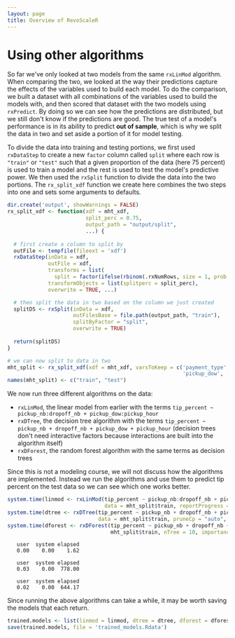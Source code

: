 ```yaml
---
layout: page
title: Overview of RevoScaleR
---
```

# Using other algorithms

So far we've only looked at two models from the same `rxLinMod` algorithm. When comparing the two, we looked at the way their predictions capture the effects of the variables used to build each model. To do the comparison, we built a dataset with all combinations of the variables used to build the models with, and then scored that dataset with the two models using `rxPredict`. By doing so we can see how the predictions are distributed, but we still don't know if the predictions are good. The true test of a model's performance is in its ability to predict **out of sample**, which is why we split the data in two and set aside a portion of it for model testing. 

To divide the data into training and testing portions, we first used `rxDataStep` to create a new `factor` column called `split` where each row is `"train"` or `"test"` such that a given proportion of the data (here 75 percent) is used to train a model and the rest is used to test the model's predictive power. We then used the `rxSplit` function to divide the data into the two portions. The `rx_split_xdf` function we create here combines the two steps into one and sets some arguments to defaults.

```R
dir.create('output', showWarnings = FALSE)
rx_split_xdf <- function(xdf = mht_xdf,
                         split_perc = 0.75,
                         output_path = "output/split",
                         ...) {
  
  # first create a column to split by
  outFile <- tempfile(fileext = 'xdf')
  rxDataStep(inData = xdf,
             outFile = xdf,
             transforms = list(
               split = factor(ifelse(rbinom(.rxNumRows, size = 1, prob = splitperc), "train", "test"))),
             transformObjects = list(splitperc = split_perc),
             overwrite = TRUE, ...)

  # then split the data in two based on the column we just created
  splitDS <- rxSplit(inData = xdf,
                     outFilesBase = file.path(output_path, "train"),
                     splitByFactor = "split",
                     overwrite = TRUE)
  
  return(splitDS)
}

# we can now split to data in two
mht_split <- rx_split_xdf(xdf = mht_xdf, varsToKeep = c('payment_type', 'fare_amount', 'tip_amount', 'tip_percent', 'pickup_hour', 
                                                        'pickup_dow', 'pickup_nb', 'dropoff_nb'))
names(mht_split) <- c("train", "test")
```    

We now run three different algorithms on the data:

  - `rxLinMod`, the linear model from earlier with the terms `tip_percent ~ pickup_nb:dropoff_nb + pickup_dow:pickup_hour`
  - `rxDTree`, the decision tree algorithm with the terms `tip_percent ~ pickup_nb + dropoff_nb + pickup_dow + pickup_hour` (decision trees don't need interactive factors because interactions are built into the algorithm itself)
  - `rxDForest`, the random forest algorithm with the same terms as decision trees
  
Since this is not a modeling course, we will not discuss how the algorithms are implemented. Instead we run the algorithms and use them to predict tip percent on the test data so we can see which one works better.


```R
system.time(linmod <- rxLinMod(tip_percent ~ pickup_nb:dropoff_nb + pickup_dow:pickup_hour, 
                               data = mht_split$train, reportProgress = 0))
system.time(dtree <- rxDTree(tip_percent ~ pickup_nb + dropoff_nb + pickup_dow + pickup_hour, 
                             data = mht_split$train, pruneCp = "auto", reportProgress = 0))
system.time(dforest <- rxDForest(tip_percent ~ pickup_nb + dropoff_nb + pickup_dow + pickup_hour, 
                                 mht_split$train, nTree = 10, importance = TRUE, useSparseCube = TRUE, reportProgress = 0))
```

```Rout
   user  system elapsed 
   0.00    0.00    1.62 

   user  system elapsed 
   0.03    0.00  778.00 

   user  system elapsed 
   0.02    0.00  644.17 
```

Since running the above algorithms can take a while, it may be worth saving the models that each return.

```R
trained.models <- list(linmod = linmod, dtree = dtree, dforest = dforest)
save(trained.models, file = 'trained_models.Rdata')
```
